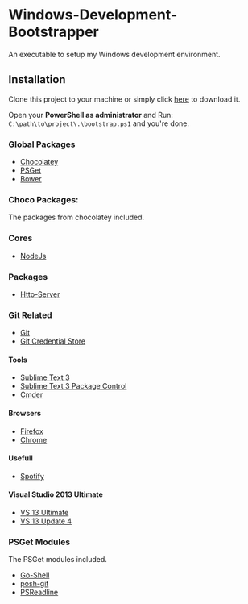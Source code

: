 Windows-Development-Bootstrapper
================================

An executable to setup my Windows development environment.

## Installation

Clone this project to your machine or simply click [here](https://github.com/Matdu/Windows-Development-Bootstrapper/archive/master.zip) to download it.

Open your **PowerShell as administrator** and 
Run: `C:\path\to\project\.\bootstrap.ps1` and you're done.

### Global Packages
- [Chocolatey](https://chocolatey.org/)
- [PSGet](http://psget.net/)
- [Bower](http://bower.io/#install-bower)

### Choco Packages:
The packages from chocolatey included.

### Cores
- [NodeJs](https://chocolatey.org/packages/nodejs)

### Packages
- [Http-Server](https://www.npmjs.com/package/http-server)

### Git Related
- [Git](https://chocolatey.org/packages/git)
- [Git Credential Store](https://chocolatey.org/packages/git-credential-winstore)

#### Tools
- [Sublime Text 3](https://chocolatey.org/packages/SublimeText3)
- [Sublime Text 3 Package Control](https://chocolatey.org/packages/SublimeText3.PackageControl)
- [Cmder](http://cmder.net/)

#### Browsers
- [Firefox](https://chocolatey.org/packages/Firefox)
- [Chrome](https://chocolatey.org/packages/GoogleChrome)

#### Usefull
- [Spotify](https://www.spotify.com/)

#### Visual Studio 2013 Ultimate
- [VS 13 Ultimate](https://chocolatey.org/packages/VisualStudio2013Ultimate)
- [VS 13 Update 4](https://chocolatey.org/packages/VS2013.4)
 
### PSGet Modules
The PSGet modules included.

- [Go-Shell](https://github.com/cameronharp/Go-Shell)
- [posh-git](https://github.com/dahlbyk/posh-git/)
- [PSReadline](https://github.com/lzybkr/PSReadLine)

